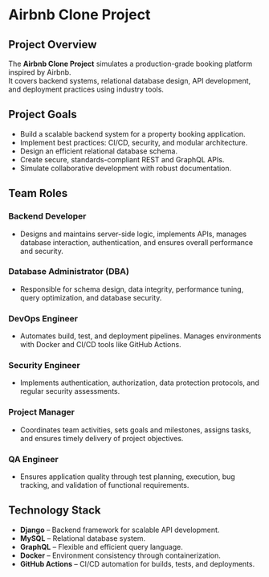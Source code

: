 # Airbnb Clone Project

## Project Overview

The **Airbnb Clone Project** simulates a production-grade booking platform inspired by Airbnb.  
It covers backend systems, relational database design, API development, and deployment practices using industry tools.

## Project Goals

- Build a scalable backend system for a property booking application.
- Implement best practices: CI/CD, security, and modular architecture.
- Design an efficient relational database schema.
- Create secure, standards-compliant REST and GraphQL APIs.
- Simulate collaborative development with robust documentation.
  
## Team Roles

### Backend Developer
- Designs and maintains server-side logic, implements APIs, manages database interaction, authentication, and ensures overall performance and security.
### Database Administrator (DBA)
- Responsible for schema design, data integrity, performance tuning, query optimization, and database security.
### DevOps Engineer
- Automates build, test, and deployment pipelines. Manages environments with Docker and CI/CD tools like GitHub Actions.
### Security Engineer
- Implements authentication, authorization, data protection protocols, and regular security assessments.
### Project Manager
- Coordinates team activities, sets goals and milestones, assigns tasks, and ensures timely delivery of project objectives.
### QA Engineer
- Ensures application quality through test planning, execution, bug tracking, and validation of functional requirements.

## Technology Stack
- **Django** – Backend framework for scalable API development.
- **MySQL** – Relational database system.
- **GraphQL** – Flexible and efficient query language.
- **Docker** – Environment consistency through containerization.
- **GitHub Actions** – CI/CD automation for builds, tests, and deployments.
